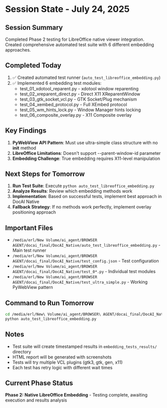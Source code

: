 # Session State - July 24, 2025

## Session Summary
Completed Phase 2 testing for LibreOffice native viewer integration. Created comprehensive automated test suite with 6 different embedding approaches.

## Completed Today
1. ✅ Created automated test runner (`auto_test_libreoffice_embedding.py`)
2. ✅ Implemented 6 embedding test modules:
   - test_01_xdotool_reparent.py - xdotool window reparenting
   - test_02_xreparent_direct.py - Direct X11 XReparentWindow
   - test_03_gtk_socket_vcl.py - GTK Socket/Plug mechanism
   - test_04_xembed_protocol.py - Full XEmbed protocol
   - test_05_wm_hints_lock.py - Window Manager hints locking
   - test_06_composite_overlay.py - X11 Composite overlay

## Key Findings
1. **PyWebView API Pattern**: Must use ultra-simple class structure with no __init__ method
2. **LibreOffice Limitations**: Doesn't support --parent-window-id parameter
3. **Embedding Challenge**: True embedding requires X11-level manipulation

## Next Steps for Tomorrow
1. **Run Test Suite**: Execute `python auto_test_libreoffice_embedding.py`
2. **Analyze Results**: Review which embedding methods work
3. **Implementation**: Based on successful tests, implement best approach in DocAI Native
4. **Fallback Strategy**: If no methods work perfectly, implement overlay positioning approach

## Important Files
- `/media/erl/New Volume/ai_agent/BROWSER AGENT/docai_final/DocAI_Native/auto_test_libreoffice_embedding.py` - Main test runner
- `/media/erl/New Volume/ai_agent/BROWSER AGENT/docai_final/DocAI_Native/test_config.json` - Test configuration
- `/media/erl/New Volume/ai_agent/BROWSER AGENT/docai_final/DocAI_Native/test_0*.py` - Individual test modules
- `/media/erl/New Volume/ai_agent/BROWSER AGENT/docai_final/DocAI_Native/test_ultra_simple.py` - Working PyWebView pattern

## Command to Run Tomorrow
```bash
cd /media/erl/New\ Volume/ai_agent/BROWSER\ AGENT/docai_final/DocAI_Native
python auto_test_libreoffice_embedding.py
```

## Notes
- Test suite will create timestamped results in `embedding_tests_results/` directory
- HTML report will be generated with screenshots
- Tests will try multiple VCL plugins (gtk3, gtk, gen, x11)
- Each test has retry logic with different wait times

## Current Phase Status
**Phase 2: Native LibreOffice Embedding** - Testing complete, awaiting execution and results analysis